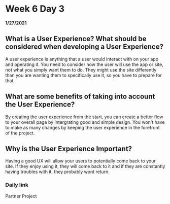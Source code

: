 # Week 6 Day 3
__1/27/2021__

## What is a User Experience? What should be considered when developing a User Experience? 

A user experience is anything that a user would interact with on your app and operating it. You need to consider how the user will use the app or site, not what you simply want them to do. They might use the site differently than you are wanting them to specifically use it, so you have to prepare for that.

## What are some benefits of taking into account the User Experience? 

By creating the user experience from the start, you can create a better flow to your overall page by intergrating good and simple design. You won't have to make as many changes by keeping the user experience in the forefront of the project.

## Why is the User Experience Important? 

Having a good UX will allow your users to potentially come back to your site. If they enjoy using it, they will come back to it and if they are constantly having troubles with it, they probably wont return.

### Daily link
Partner Project
